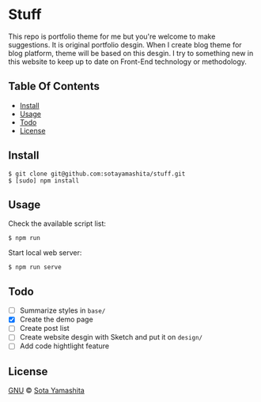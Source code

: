 Stuff
======

This repo is portfolio theme for me but you're welcome to make suggestions. It is original portfolio desgin. When I create blog theme for blog platform, theme will be based on this desgin. I try to something new in this website to keep up to date on Front-End technology or methodology.

## Table Of Contents

- [Install](#install)
- [Usage](#usage)
- [Todo](#todo)
- [License](#license) 

## Install 

    $ git clone git@github.com:sotayamashita/stuff.git
    $ [sudo] npm install

## Usage

Check the available script list:

    $ npm run

Start local web server:

    $ npm run serve


## Todo

- [ ] Summarize styles in `base/`
- [x] Create the demo page
- [ ] Create post list
- [ ] Create website desgin with Sketch and put it on `design/`
- [ ] Add code hightlight feature

## License

[GNU](https://github.com/sotayamashita/stuff/blob/master/LICENSE.md) © [Sota Yamashita](https://github.com/sotayamashita)

